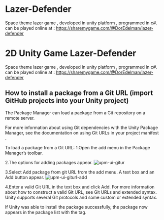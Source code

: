# Lazer-Defender
Space theme lazer game , developed in unity platform , programmed in c#. 
can be played online at : https://sharemygame.com/@DorEdelman/lazer-defender



# 2D Unity Game Lazer-Defender

Space theme lazer game , developed in unity platform , programmed in c#. 
can be played online at : https://sharemygame.com/@DorEdelman/lazer-defender

## How to install a package from a Git URL (import GitHub projects into your Unity project)
The Package Manager can load a package from a Git repository on a remote server.

For more information about using Git dependencies
 with the Unity Package Manager, see the documentation on using Git URLs in your project manifest
.

To load a package from a Git URL:
1.Open the add menu in the Package Manager’s toolbar.

2.The options for adding packages appear.
![upm-ui-gitur](https://docs.unity3d.com/uploads/Main/upm-ui-giturl.png)



3.Select Add package from git URL from the add menu. A text box and an Add button appear.
![upm-ui-giturl-add](https://docs.unity3d.com/uploads/Main/upm-ui-giturl-add.png)



4.Enter a valid Git URL in the text box and click Add. For more information about how to construct a valid Git URL, see Git URLs and extended syntax. Unity supports several Git protocols and some custom or extended syntax.

If Unity was able to install the package successfully, the package now appears in the package list with the  tag.
